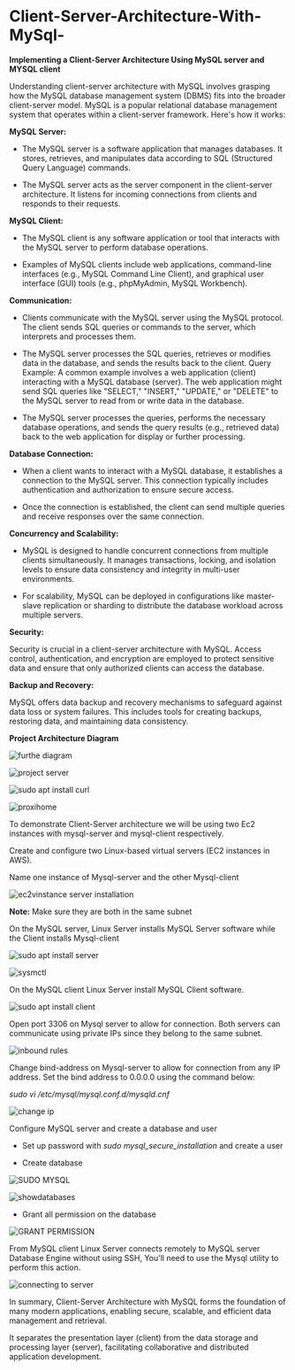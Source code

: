 # Client-Server-Architecture-With-MySql-

**Implementing a Client-Server Architecture Using MySQL server and MYSQL client**

Understanding client-server architecture with MySQL involves grasping how the MySQL database management system (DBMS) fits into the broader client-server model. MySQL is a popular relational database management system that operates within a client-server framework. Here's how it works:

**MySQL Server:**

* The MySQL server is a software application that manages databases. It stores, retrieves, and manipulates data according to SQL (Structured Query Language) commands.
  
* The MySQL server acts as the server component in the client-server architecture. It listens for incoming connections from clients and responds to their requests.

**MySQL Client:**

* The MySQL client is any software application or tool that interacts with the MySQL server to perform database operations.

* Examples of MySQL clients include web applications, command-line interfaces (e.g., MySQL Command Line Client), and graphical user interface (GUI) tools (e.g., phpMyAdmin, MySQL 
  Workbench).

**Communication:**

* Clients communicate with the MySQL server using the MySQL protocol. The client sends SQL queries or commands to the server, which interprets and processes them.

* The MySQL server processes the SQL queries, retrieves or modifies data in the database, and sends the results back to the client.
  Query Example: A common example involves a web application (client) interacting with a MySQL database (server). The web application might send SQL queries like "SELECT," "INSERT," 
  "UPDATE," or "DELETE" to the MySQL server to read from or write data in the database.

* The MySQL server processes the queries, performs the necessary database operations, and sends the query results (e.g., retrieved data) back to the web application for display or 
  further processing.

**Database Connection:**

* When a client wants to interact with a MySQL database, it establishes a connection to the MySQL server. This connection typically includes authentication and authorization to ensure 
  secure access.
  
* Once the connection is established, the client can send multiple queries and receive responses over the same connection.

**Concurrency and Scalability:**

* MySQL is designed to handle concurrent connections from multiple clients simultaneously. It manages transactions, locking, and isolation levels to ensure data consistency and integrity in multi-user environments.

* For scalability, MySQL can be deployed in configurations like master-slave replication or sharding to distribute the database workload across multiple servers.

**Security:**

Security is crucial in a client-server architecture with MySQL. Access control, authentication, and encryption are employed to protect sensitive data and ensure that only authorized clients can access the database.

**Backup and Recovery:**

MySQL offers data backup and recovery mechanisms to safeguard against data loss or system failures. This includes tools for creating backups, restoring data, and maintaining data consistency.

**Project Architecture Diagram**

![furthe diagram](https://github.com/Ukdav/Client-Server-Architecture-With-MySql-/assets/139593350/cdb682b9-1317-49b3-a740-32b658054e01)

![project server](https://github.com/Ukdav/Client-Server-Architecture-With-MySql-/assets/139593350/dbf6f0b4-a0be-49e6-b2a1-532927815a31)

![sudo apt install curl](https://github.com/Ukdav/Client-Server-Architecture-With-MySql-/assets/139593350/dc2a8e88-f323-4084-8691-b69523063558)

![proxihome](https://github.com/Ukdav/Client-Server-Architecture-With-MySql-/assets/139593350/39eb232d-6375-4849-a029-344639f01400)

To demonstrate Client-Server architecture we will be using two Ec2 instances with mysql-server and mysql-client respectively.

Create and configure two Linux-based virtual servers (EC2 instances in AWS).

Name one instance of Mysql-server and the other Mysql-client

![ec2vinstance server installation](https://github.com/Ukdav/Client-Server-Architecture-With-MySql-/assets/139593350/e0c59a61-c569-4146-a226-090707eba8d5)

**Note:** Make sure they are both in the same subnet

On the MySQL server, Linux Server installs MySQL Server software while the Client installs Mysql-client

![sudo apt install server](https://github.com/Ukdav/Client-Server-Architecture-With-MySql-/assets/139593350/2c7a29f9-ce8b-4e41-8fc2-afc942cd6f57)

![sysmctl](https://github.com/Ukdav/Client-Server-Architecture-With-MySql-/assets/139593350/542c9046-8723-4592-b228-21ea878273a8)

On the MySQL client Linux Server install MySQL Client software.

![sudo apt install client](https://github.com/Ukdav/Client-Server-Architecture-With-MySql-/assets/139593350/5d1feda6-c4c4-40fb-9d67-6cd6e21f2bf4)

Open port 3306 on Mysql server to allow for connection. Both servers can communicate using private IPs since they belong to the same subnet.

![inbound rules](https://github.com/Ukdav/Client-Server-Architecture-With-MySql-/assets/139593350/5af84736-b669-46bb-be8f-f8365da6869b)

Change bind-address on Mysql-server to allow for connection from any IP address. Set the bind address to 0.0.0.0 using the command below:

*sudo vi /etc/mysql/mysql.conf.d/mysqld.cnf* 

![change ip](https://github.com/Ukdav/Client-Server-Architecture-With-MySql-/assets/139593350/ad0087c9-3ca7-4061-b546-79ddfcc95df0)

Configure MySQL server and create a database and user

* Set up password with *sudo mysql_secure_installation* and create a user

* Create database

![SUDO MYSQL](https://github.com/Ukdav/Client-Server-Architecture-With-MySql-/assets/139593350/9e1dc696-704c-424a-8c10-d56bb238bfee)

![showdatabases](https://github.com/Ukdav/Client-Server-Architecture-With-MySql-/assets/139593350/92c79667-e134-4edc-b3bb-8b546fd41403)

* Grant all permission on the database

![GRANT PERMISSION](https://github.com/Ukdav/Client-Server-Architecture-With-MySql-/assets/139593350/ffbb0690-4ac7-4eee-821f-71b8729fab65)

From MySQL client Linux Server connects remotely to MySQL server Database Engine without using SSH, You'll need to use the Mysql utility to perform this action.

![connecting to server](https://github.com/Ukdav/Client-Server-Architecture-With-MySql-/assets/139593350/53cc4b66-b185-4a71-9fcb-1c667b5d3ec6)

In summary, Client-Server Architecture with MySQL forms the foundation of many modern applications, enabling secure, scalable, and efficient data management and retrieval. 

It separates the presentation layer (client) from the data storage and processing layer (server), facilitating collaborative and distributed application development.




















